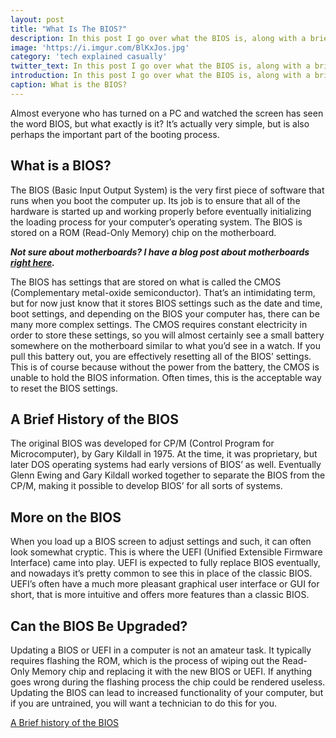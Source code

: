```yaml
---
layout: post
title: "What Is The BIOS?"
description: In this post I go over what the BIOS is, along with a brief history of the BIOS.
image: 'https://i.imgur.com/BlKxJos.jpg'
category: 'tech explained casually'
twitter_text: In this post I go over what the BIOS is, along with a brief history of the BIOS.
introduction: In this post I go over what the BIOS is, along with a brief history of the BIOS.
caption: What is the BIOS?
---
```


Almost everyone who has turned on a PC and watched the screen has seen the word BIOS, but what exactly is it? It’s actually very simple, but is also perhaps the important part of the booting process.

## What is a BIOS?

The BIOS (Basic Input Output System) is the very first piece of software that runs when you boot the computer up. Its job is to ensure that all of the hardware is started up and working properly before eventually initializing the loading process for your computer’s operating system. The BIOS is stored on a ROM (Read-Only Memory) chip on the motherboard.

***Not sure about motherboards? I have a blog post about motherboards [right here](/what-is-a-motherboard/).***

The BIOS has settings that are stored on what is called the CMOS (Complementary metal-oxide semiconductor). That’s an intimidating term, but for now just know that it stores BIOS settings such as the date and time, boot settings, and depending on the BIOS your computer has, there can be many more complex settings. The CMOS requires constant electricity in order to store these settings, so you will almost certainly see a small battery somewhere on the motherboard similar to what you’d see in a watch. If you pull this battery out, you are effectively resetting all of the BIOS’ settings. This is of course because without the power from the battery, the CMOS is unable to hold the BIOS information. Often times, this is the acceptable way to reset the BIOS settings.

## A Brief History of the BIOS

The original BIOS was developed for CP/M (Control Program for Microcomputer), by Gary Kildall in 1975. At the time, it was proprietary, but later DOS operating systems had early versions of BIOS’ as well. Eventually Glenn Ewing and Gary Kildall worked together to separate the BIOS from the CP/M, making it possible to develop BIOS’ for all sorts of systems.

## More on the BIOS

When you load up a BIOS screen to adjust settings and such, it can often look somewhat cryptic. This is where the UEFI (Unified Extensible Firmware Interface) came into play. UEFI is expected to fully replace BIOS eventually, and nowadays it’s pretty common to see this in place of the classic BIOS. UEFI’s often have a much more pleasant graphical user interface or GUI for short, that is more intuitive and offers more features than a classic BIOS. 

## Can the BIOS Be Upgraded?

Updating a BIOS or UEFI in  a computer is not an amateur task. It typically requires flashing the ROM, which is the process of wiping out the Read-Only Memory chip and replacing it with the new BIOS or UEFI. If anything goes wrong during the flashing process the chip could be rendered useless. Updating the BIOS can lead to increased functionality of your computer, but if you are untrained, you will want a technician to do this for you.

[A Brief history of the BIOS](http://www.arlabs.com/bios_history.html)
